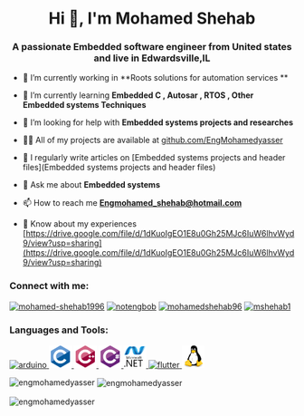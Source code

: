 <h1 align="center">Hi 👋, I'm Mohamed Shehab</h1>
<h3 align="center">A passionate Embedded software engineer from United states and live in Edwardsville,IL</h3>

- 🔭 I’m currently working in **Roots solutions for automation services **

- 🌱 I’m currently learning **Embedded C , Autosar , RTOS , Other Embedded systems Techniques**

- 🤝 I’m looking for help with **Embedded systems projects and researches**

- 👨‍💻 All of my projects are available at [github.com/EngMohamedyasser](github.com/EngMohamedyasser)

- 📝 I regularly write articles on [Embedded systems projects and header files](Embedded systems projects and header files)

- 💬 Ask me about **Embedded systems**

- 📫 How to reach me **Engmohamed_shehab@hotmail.com**

- 📄 Know about my experiences [https://drive.google.com/file/d/1dKuoIgEO1E8u0Gh25MJc6IuW6lhvWyd9/view?usp=sharing](https://drive.google.com/file/d/1dKuoIgEO1E8u0Gh25MJc6IuW6lhvWyd9/view?usp=sharing)

<h3 align="left">Connect with me:</h3>
<p align="left">
<a href="https://linkedin.com/in/mohamed-shehab1996" target="blank"><img align="center" src="https://raw.githubusercontent.com/rahuldkjain/github-profile-readme-generator/master/src/images/icons/Social/linked-in-alt.svg" alt="mohamed-shehab1996" height="30" width="40" /></a>
<a href="https://fb.com/notengbob" target="blank"><img align="center" src="https://raw.githubusercontent.com/rahuldkjain/github-profile-readme-generator/master/src/images/icons/Social/facebook.svg" alt="notengbob" height="30" width="40" /></a>
<a href="https://instagram.com/mohamedshehab96" target="blank"><img align="center" src="https://raw.githubusercontent.com/rahuldkjain/github-profile-readme-generator/master/src/images/icons/Social/instagram.svg" alt="mohamedshehab96" height="30" width="40" /></a>
<a href="https://www.hackerearth.com/mshehab1" target="blank"><img align="center" src="https://raw.githubusercontent.com/rahuldkjain/github-profile-readme-generator/master/src/images/icons/Social/hackerearth.svg" alt="mshehab1" height="30" width="40" /></a>
</p>

<h3 align="left">Languages and Tools:</h3>
<p align="left"> <a href="https://www.arduino.cc/" target="_blank" rel="noreferrer"> <img src="https://cdn.worldvectorlogo.com/logos/arduino-1.svg" alt="arduino" width="40" height="40"/> </a> <a href="https://www.cprogramming.com/" target="_blank" rel="noreferrer"> <img src="https://raw.githubusercontent.com/devicons/devicon/master/icons/c/c-original.svg" alt="c" width="40" height="40"/> </a> <a href="https://www.w3schools.com/cpp/" target="_blank" rel="noreferrer"> <img src="https://raw.githubusercontent.com/devicons/devicon/master/icons/cplusplus/cplusplus-original.svg" alt="cplusplus" width="40" height="40"/> </a> <a href="https://www.w3schools.com/cs/" target="_blank" rel="noreferrer"> <img src="https://raw.githubusercontent.com/devicons/devicon/master/icons/csharp/csharp-original.svg" alt="csharp" width="40" height="40"/> </a> <a href="https://dotnet.microsoft.com/" target="_blank" rel="noreferrer"> <img src="https://raw.githubusercontent.com/devicons/devicon/master/icons/dot-net/dot-net-original-wordmark.svg" alt="dotnet" width="40" height="40"/> </a> <a href="https://flutter.dev" target="_blank" rel="noreferrer"> <img src="https://www.vectorlogo.zone/logos/flutterio/flutterio-icon.svg" alt="flutter" width="40" height="40"/> </a> <a href="https://www.linux.org/" target="_blank" rel="noreferrer"> <img src="https://raw.githubusercontent.com/devicons/devicon/master/icons/linux/linux-original.svg" alt="linux" width="40" height="40"/> </a> </p>

<p><img align="left" src="https://github-readme-stats.vercel.app/api/top-langs?username=engmohamedyasser&show_icons=true&locale=en&layout=compact" alt="engmohamedyasser" /></p>

<p>&nbsp;<img align="center" src="https://github-readme-stats.vercel.app/api?username=engmohamedyasser&show_icons=true&locale=en" alt="engmohamedyasser" /></p>

<p><img align="center" src="https://github-readme-streak-stats.herokuapp.com/?user=engmohamedyasser&" alt="engmohamedyasser" /></p>
